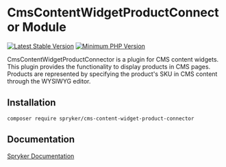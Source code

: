 # CmsContentWidgetProductConnector Module
[![Latest Stable Version](https://poser.pugx.org/spryker/cms-content-widget-product-connector/v/stable.svg)](https://packagist.org/packages/spryker/cms-content-widget-product-connector)
[![Minimum PHP Version](https://img.shields.io/badge/php-%3E%3D%208.1-8892BF.svg)](https://php.net/)

CmsContentWidgetProductConnector is a plugin for CMS content widgets. This plugin provides the functionality to display products in CMS pages. Products are represented by specifying the product's SKU in CMS content through the WYSIWYG editor.

## Installation

```
composer require spryker/cms-content-widget-product-connector
```

## Documentation

[Spryker Documentation](https://docs.spryker.com)
